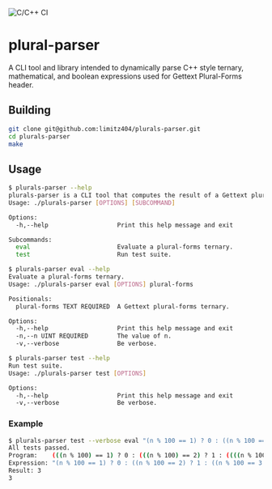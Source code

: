 ![C/C++ CI](https://github.com/limitz404/plurals-parser/workflows/C/C++%20CI/badge.svg)

# plural-parser

A CLI tool and library intended to dynamically parse C++ style ternary, mathematical, and boolean expressions used for Gettext Plural-Forms header.

## Building

```sh
git clone git@github.com:limitz404/plurals-parser.git
cd plurals-parser
make
```

## Usage

```sh
$ plurals-parser --help
plurals-parser is a CLI tool that computes the result of a Gettext plural-forms ternary.
Usage: ./plurals-parser [OPTIONS] [SUBCOMMAND]

Options:
  -h,--help                   Print this help message and exit

Subcommands:
  eval                        Evaluate a plural-forms ternary.
  test                        Run test suite.
```

```sh
$ plurals-parser eval --help
Evaluate a plural-forms ternary.
Usage: ./plurals-parser eval [OPTIONS] plural-forms

Positionals:
  plural-forms TEXT REQUIRED  A Gettext plural-forms ternary.

Options:
  -h,--help                   Print this help message and exit
  -n,--n UINT REQUIRED        The value of n.
  -v,--verbose                Be verbose.
```

```sh
$ plurals-parser test --help
Run test suite.
Usage: ./plurals-parser test [OPTIONS]

Options:
  -h,--help                   Print this help message and exit
  -v,--verbose                Be verbose.
```

### Example

```sh
$ plurals-parser test --verbose eval "(n % 100 == 1) ? 0 : ((n % 100 == 2) ? 1 : ((n % 100 == 3 || n % 100 == 4) ? 2 : 3))" --n=5 --verbose
All tests passed.
Program:    (((n % 100) == 1) ? 0 : (((n % 100) == 2) ? 1 : ((((n % 100) == 3) || ((n % 100) == 4)) ? 2 : 3)))
Expression: "(n % 100 == 1) ? 0 : ((n % 100 == 2) ? 1 : ((n % 100 == 3 || n % 100 == 4) ? 2 : 3))"
Result: 3
3
```
